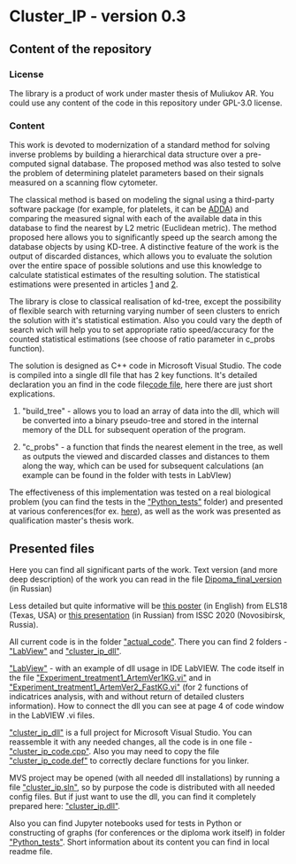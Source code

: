 # Cluster_IP - version 0.3

## Content of the repository

### License
The library is a product of work under master thesis of Muliukov AR. You could use any content of the code in this repository under GPL-3.0 license.

### Content

This work is devoted to modernization of a standard method for solving inverse problems by building a hierarchical data structure over a pre-computed signal database. The proposed method was also tested to solve the problem of determining platelet parameters based on their signals measured on a scanning flow cytometer.

The classical method is based on modeling the signal using a third-party software package (for example, for platelets, it can be [ADDA](https://github.com/adda-team/adda)) and comparing the measured signal with each of the available data in this database to find the nearest by L2 metric (Euclidean metric). The method proposed here allows you to significantly speed up the search among the database objects by using KD-tree. A distinctive feature of the work is the output of discarded distances, which allows you to evaluate the solution over the entire space of possible solutions and use this knowledge to calculate statistical estimates of the resulting solution. The statistical estimations were presented in articles [1](https://www.spiedigitallibrary.org/journals/Journal-of-Biomedical-Optics/volume-19/issue-08/085004/Additivity-of-light-scattering-patterns-of-aggregated-biological-particles/10.1117/1.JBO.19.8.085004.full?SSO=1) and [2](https://www.spiedigitallibrary.org/journals/Journal-of-Biomedical-Optics/volume-14/issue-06/064036/Is-there-a-difference-between-T--and-B-lymphocyte/10.1117/1.3275471.full).

The library is close to classical realisation of kd-tree, except the possibility of flexible search with returning varying number of  seen clusters to enrich the solution with it's statistical estimation. Also you could vary the depth of search wich will help you to set appropriate ratio speed/accuracy for the counted statistical estimations (see choose of ratio parameter in c_probs function).

The solution is designed as C++ code in Microsoft Visual Studio. The code is compiled into a single dll file that has 2 key functions. It's detailed declaration you an find in the code file[code file](actual_code/cluster_ip_dll/test_dll_creation/cluster_ip_code.cpp), here there are just short explications.

1) "build_tree" - allows you to load an array of data into the dll, which will be converted into a binary pseudo-tree and stored in the internal memory of the DLL for subsequent operation of the program. 

2) "c_probs"  - a function that finds the nearest element in the tree, as well as outputs the viewed and discarded classes and distances to them along the way, which can be used for subsequent calculations (an example can be found in the folder with tests in LabVIew)

The effectiveness of this implementation was tested on a real biological problem (you can find the tests in the ["Python_tests"](Python_tests) folder) and presented at various conferences(for ex. [here](https://www.giss.nasa.gov/staff/mmishchenko/ELS-XVII/)), as well as the work was presented as qualification master's thesis work.

## Presented files

Here you can find all significant parts of the work. Text version (and more deep description) of the work you can read in the file [Dipoma_final_version](Extra_info-Publications/Diploma_final_version.pdf) (in Russian)

Less detailed but quite informative will be [this poster](Extra_info-Publications/poster_clustering_ELS18.pdf) (in English) from ELS18 (Texas, USA) or [this presentation](Extra_info-Publications/ISSC2020.pdf) (in Russian) from ISSC 2020 (Novosibirsk, Russia).

All current code is in the folder ["actual_code"](actual_code). There you can find 2 folders - ["LabView"](actual_code/LabView) and ["cluster_ip_dll"](actual_code/cluster_ip_dll). 

["LabView"](actual_code/LabView) - with an example of dll usage in IDE LabVIEW. 
The code itself in the file ["Experiment_treatment1_ArtemVer1KG.vi"](actual_code/LabView/Experiment_treatment1_ArtemVer1KG.vi) and in ["Experiment_treatment1_ArtemVer2_FastKG.vi"](actual_code/LabView/Experiment_treatment1_ArtemVer2_FastKG.vi) (for 2 functions of indicatrices analysis, with and without return of detailed clusters information).
How to connect the dll you can see at page 4 of code window in the LabVIEW .vi files.

["cluster_ip_dll"](actual_code/cluster_ip_dll) is a full project for Microsoft Visual Studio. You can reassemble it with any needed changes, all the code is in one file - ["cluster_ip_code.cpp"](actual_code/cluster_ip_dll/test_dll_creation/cluster_ip_code.cpp). Also you may need to copy the file  ["cluster_ip_code.def"](actual_code/cluster_ip_dll/test_dll_creation/cluster_ip_code.def) to correctly declare functions for you linker.

MVS project may be opened (with all needed dll installations) by running a file ["cluster_ip.sln"](actual_code/cluster_ip_dll/cluster_ip.sln), so by purpose the code is distributed with all needed config files. But if just want to use the dll, you can find it completely prepared here: ["cluster_ip.dll"](actual_code/cluster_ip_dll/x64/Release/cluster_ip.dll).

Also you can find Jupyter notebooks used for tests in Python or constructing of graphs (for conferences or the diploma work itself) in folder ["Python_tests"](Python_tests). Short information about its content you can find in local readme file.
